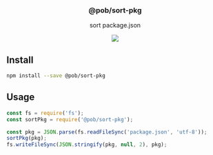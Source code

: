 <h3 align="center">
  @pob/sort-pkg
</h3>

<p align="center">
  sort package.json
</p>

<p align="center">
  <a href="https://npmjs.org/package/@pob/sort-pkg"><img src="https://img.shields.io/npm/v/@pob/sort-pkg.svg?style=flat-square"></a>
</p>

## Install

```bash
npm install --save @pob/sort-pkg
```

## Usage

```js
const fs = require('fs');
const sortPkg = require('@pob/sort-pkg');

const pkg = JSON.parse(fs.readFileSync('package.json', 'utf-8'));
sortPkg(pkg);
fs.writeFileSync(JSON.stringify(pkg, null, 2), pkg);
```
